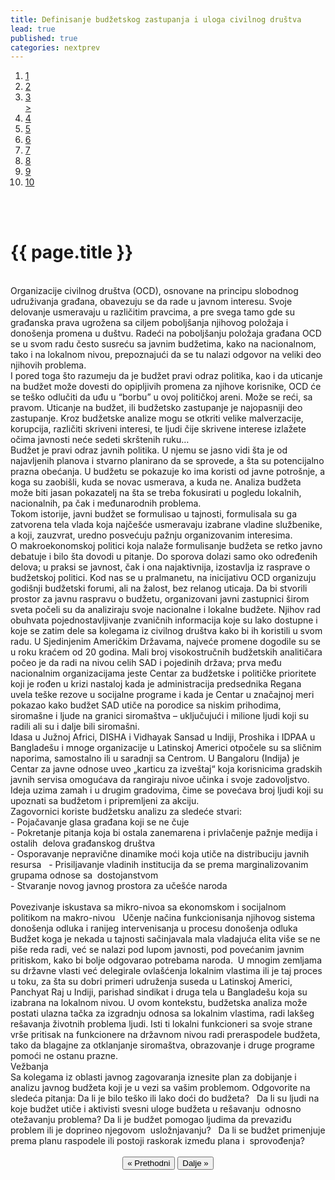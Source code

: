 ```yaml
---
title: Definisanje budžetskog zastupanja i uloga civilnog društva
lead: true
published: true
categories: nextprev                        
---
```

<ol class="progtrckr" data-progtrckr-steps="11">
    <a href="{{site.baseurl}}/stranice/uvod/" class="add-tooltip"  data-toggle="tooltip" data-placement="bottom" class="red-tooltip" data-original-title="Uvod" >
    <li class="progtrckr-done">1 </li> </a>
    <a href="{{site.baseurl}}/stranice/definisanje-budzetskog-zastupanja-i-uloga-civilnog-drustva/" data-toggle="tooltip" data-placement="bottom" class="red-tooltip" data-original-title="Definisanje budžetskog zastupanja i uloga civilnog društva">
    <li class="progtrckr-done">2 </li> </a>
    <a href="{{site.baseurl}}/stranice/definicije-osnovnih-pojmova/" class="add-tooltip"  data-toggle="tooltip" data-placement="bottom" class="red-tooltip" data-original-title="Definicije osnonih pojmova">
    <li class="progtrckr-todo">3 </li> </a>
    <a href="{{site.baseurl}}/stranice/institucionalni-okvir-i-nadleznosti-lokalne-samouprave/" class="add-tooltip"  data-toggle="tooltip" data-placement="bottom" class="red-tooltip" data-original-title="Institucionalni okvir i nadležnosti lokalne samouprave">>
    <li class="progtrckr-todo">4 </li> </a>
    <a href="{{site.baseurl}}/stranice/analiza-budzeta/" class="add-tooltip"  data-toggle="tooltip" data-placement="bottom" class="red-tooltip" data-original-title="Analiza Budgžeta">
    <li class="progtrckr-todo">5 </li> </a>
    <a href="{{site.baseurl}}/stranice/kako-izabrati-problem/" class="add-tooltip"  data-toggle="tooltip" data-placement="bottom" class="red-tooltip" data-original-title="Kako izabrati problem">
    <li class="progtrckr-todo">6 </li> </a>
    <a href="{{site.baseurl}}/stranice/analiza-aktera/" class="add-tooltip"  data-toggle="tooltip" data-placement="bottom" class="red-tooltip" data-original-title="Analiza aktera">
    <li class="progtrckr-todo">7 </li> </a>
    <a href="{{site.baseurl}}/stranice/2-pretpostavke-i-6-hipoteza-budzetskog-zagovaranja/">
    <li class="progtrckr-todo">8 </li> </a>
    <a href="{{site.baseurl}}/stranice/izgradnja-baze-za-budzetsko-zagovaranje/" class="add-tooltip"  data-toggle="tooltip" data-placement="bottom" class="red-tooltip" data-original-title="Izgradnja baze za budžetsko zagovaranje">
    <li class="progtrckr-todo">9</li> </a>
    <a href="{{site.baseurl}}/stranice/kampanja/" class="add-tooltip"  data-toggle="tooltip" data-placement="bottom" class="red-tooltip" data-original-title="Kampanja"><li class="progtrckr-todo">10</li> </a>
</ol>
<br/><br/>

<h1 class="post-title">{{ page.title }}</h1>

<br/>

<div class="justify">
Organizacije civilnog društva (OCD), osnovane na principu slobodnog udruživanja građana, obavezuju se da rade u javnom interesu. Svoje delovanje usmeravaju u različitim pravcima, a pre svega tamo gde su građanska prava ugrožena sa ciljem poboljšanja njihovog položaja i donošenja promena u duštvu. Radeći na poboljšanju položaja građana OCD se u svom radu često susreću sa javnim budžetima, kako na nacionalnom, tako i na lokalnom nivou, prepoznajući da se tu nalazi odgovor na veliki deo njihovih problema. <br/>
I pored toga što razumeju da je budžet pravi odraz politika, kao i da uticanje na budžet može dovesti do opipljivih promena za njihove korisnike, OCD će se teško odlučiti da uđu u “borbu” u ovoj političkoj areni. Može se reći, sa pravom. Uticanje na budžet, ili budžetsko zastupanje je najopasniji deo zastupanje. Kroz budžetske analize mogu se otkriti velike malverzacije, korupcija, različiti skriveni interesi, te ljudi čije skrivene interese izlažete očima javnosti neće sedeti skrštenih ruku…
<br/>
Budžet je pravi odraz javnih politika. U njemu se jasno vidi šta je od najavljenih planova i stvarno planirano da se sprovede, a šta su potencijalno prazna obećanja. U budžetu se pokazuje ko ima koristi od javne potrošnje, a koga su zaobišli, kuda se novac usmerava, a kuda ne. Analiza budžeta može biti jasan pokazatelj na šta se treba fokusirati u pogledu lokalnih, nacionalnih, pa čak i međunarodnih problema. <br/>
Tokom istorije, javni budžet se formulisao u tajnosti, formulisala su ga zatvorena tela vlada koja najčešće usmeravaju izabrane vladine službenike, a koji, zauzvrat, uredno posvećuju pažnju organizovanim interesima. <br/>
O makroekonomskoj politici koja nalaže formulisanje budžeta se retko javno debatuje i bilo šta dovodi u pitanje. Do sporova dolazi samo oko određenih delova; u praksi se javnost, čak i ona najaktivnija, izostavlja iz rasprave o budžetskoj politici. Kod nas se u pralmanetu, na inicijativu OCD organizuju godišnji budžetski forumi, ali na žalost, bez relanog uticaja.
Da bi stvorili prostor za javnu raspravu o budžetu, organizovani javni zastupnici širom sveta počeli su da analiziraju svoje nacionalne i lokalne budžete. Njihov rad obuhvata pojednostavljivanje zvaničnih informacija koje su lako dostupne i koje se zatim dele sa kolegama iz civilnog društva kako bi ih koristili u svom radu. 
U Sjedinjenim Američkim Državama, najveće promene dogodile su se u roku kraćem od 20 godina. Mali broj visokostručnih budžetskih analitičara počeo je da radi na nivou celih SAD i pojedinih država; prva među nacionalnim organizacijama jeste Centar za budžetske i političke prioritete koji je rođen u krizi nastaloj kada je administracija predsednika Regana uvela teške rezove u socijalne programe i kada je Centar u značajnoj meri pokazao kako budžet SAD utiče na porodice sa niskim prihodima, siromašne i ljude na granici siromaštva – uključujući i milione ljudi koji su radili ali su i dalje bili siromašni. <br/>
Idasa u Južnoj Africi, DISHA i Vidhayak Sansad u Indiji, Proshika i IDPAA u Bangladešu i mnoge organizacije u Latinskoj Americi otpočele su sa sličnim naporima, samostalno ili u saradnji sa Centrom. U Bangaloru (Indija) je Centar za javne odnose uveo „karticu za izveštaj“ koja korisnicima gradskih javnih servisa omogućava da rangiraju nivoe učinka i svoje zadovoljstvo. Ideja uzima zamah i u drugim gradovima, čime se povećava broj ljudi koji su upoznati sa budžetom i pripremljeni za akciju. <br/>
Zagovornici koriste budžetsku analizu za sledeće stvari: <br/>
- Pojačavanje glasa građana koji se ne čuje<br/>
- Pokretanje pitanja koja bi ostala zanemarena i privlačenje pažnje medija i ostalih  delova građanskog društva  <br/>
- Osporavanje nepravične dinamike moći koja utiče na distribuciju javnih resursa  
- Prisiljavanje vladinih institucija da se prema marginalizovanim grupama odnose sa  dostojanstvom  <br/>
- Stvaranje novog javnog prostora za učešće naroda  <br/><br/>
Povezivanje iskustava sa mikro-nivoa sa ekonomskom i socijalnom politikom na makro-nivou  
Učenje načina funkcionisanja njihovog sistema donošenja odluka i ranijeg intervenisanja u procesu donošenja odluka  <br/>
Budžet koga je nekada u tajnosti sačinjavala mala vladajuća elita više se ne piše reda radi, već se nalazi pod lupom javnosti, pod povećanim javnim pritiskom, kako bi bolje odgovarao potrebama naroda.  U mnogim zemljama su državne vlasti već delegirale ovlašćenja lokalnim vlastima ili je taj proces u toku, za šta su dobri primeri udruženja suseda u Latinskoj Americi, Panchyat Raj u Indiji, parishad sindikat i druga tela u Bangladešu koja su izabrana na lokalnom nivou. U ovom kontekstu, budžetska analiza može postati ulazna tačka za izgradnju odnosa sa lokalnim vlastima, radi lakšeg rešavanja životnih problema ljudi. Isti ti lokalni funkcioneri sa svoje strane vrše pritisak na funkcionere na državnom nivou radi preraspodele budžeta, tako da blagajne za otklanjanje siromaštva, obrazovanje i druge programe pomoći ne ostanu prazne.  <br/>
Vežbanja <br/>
Sa kolegama iz oblasti javnog zagovaranja iznesite plan za dobijanje i analizu javnog budžeta koji je u vezi sa vašim problemom. Odgovorite na sledeća pitanja: 
Da li je bilo teško ili lako doći do budžeta?  
Da li su ljudi na koje budžet utiče i aktivisti svesni uloge budžeta u rešavanju  odnosno otežavanju problema? 
Da li je budžet pomogao ljudima da prevaziđu problem ili je doprineo njegovom  usložnjavanju?  
Da li se budžet primenjuje prema planu raspodele ili postoji raskorak između plana i  sprovođenja? 
</div>

<br/>

<div align="center">
    <button id="prev"> « Prethodni</button>
    <button id="next">Dalje » </button> 
</div>